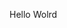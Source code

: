 Hello Wolrd



















































































































































































































































































































































































































































































































































































































































































































































































































































































































































































































































































































































































































































































































































































































































































































































































































































































































































































































































































































































































































































































































































































































































































































































































































































































































































































































































































































































































































































































































































































































































































































































































































































































































































































































































































































































































































































































































































































































































































































































































































































































































































































































































































































































































































































































